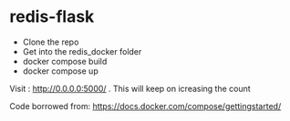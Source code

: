 # redis-flask
- Clone the repo
- Get into the redis_docker folder
- docker compose build
- docker compose up

Visit : http://0.0.0.0:5000/ . This will keep on icreasing the count

Code borrowed from: https://docs.docker.com/compose/gettingstarted/
